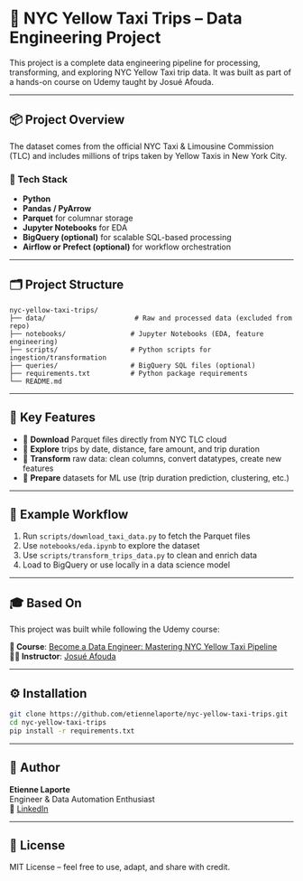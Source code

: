 
# 🚖 NYC Yellow Taxi Trips – Data Engineering Project

This project is a complete data engineering pipeline for processing, transforming, and exploring NYC Yellow Taxi trip data. It was built as part of a hands-on course on Udemy taught by Josué Afouda.

---

## 📦 Project Overview

The dataset comes from the official NYC Taxi & Limousine Commission (TLC) and includes millions of trips taken by Yellow Taxis in New York City.

### 🧰 Tech Stack

- **Python**
- **Pandas / PyArrow**
- **Parquet** for columnar storage
- **Jupyter Notebooks** for EDA
- **BigQuery (optional)** for scalable SQL-based processing
- **Airflow or Prefect (optional)** for workflow orchestration

---

## 🗂️ Project Structure

```
nyc-yellow-taxi-trips/
├── data/                      # Raw and processed data (excluded from repo)
├── notebooks/                # Jupyter Notebooks (EDA, feature engineering)
├── scripts/                  # Python scripts for ingestion/transformation
├── queries/                  # BigQuery SQL files (optional)
├── requirements.txt          # Python package requirements
└── README.md
```

---

## 📌 Key Features

- 🔄 **Download** Parquet files directly from NYC TLC cloud
- 🧪 **Explore** trips by date, distance, fare amount, and trip duration
- 🔧 **Transform** raw data: clean columns, convert datatypes, create new features
- 🧠 **Prepare** datasets for ML use (trip duration prediction, clustering, etc.)

---

## 🚀 Example Workflow

1. Run `scripts/download_taxi_data.py` to fetch the Parquet files
2. Use `notebooks/eda.ipynb` to explore the dataset
3. Use `scripts/transform_trips_data.py` to clean and enrich data
4. Load to BigQuery or use locally in a data science model

---

## 🎓 Based On

This project was built while following the Udemy course:

**🧠 Course**: [Become a Data Engineer: Mastering NYC Yellow Taxi Pipeline](https://www.udemy.com/course/data-engineering-zoomcamp-nyc-taxi/)  
**👨‍🏫 Instructor**: [Josué Afouda](https://github.com/JosueAfouda)

---

## ⚙️ Installation

```bash
git clone https://github.com/etiennelaporte/nyc-yellow-taxi-trips.git
cd nyc-yellow-taxi-trips
pip install -r requirements.txt
```

---

## 👤 Author

**Etienne Laporte**  
Engineer & Data Automation Enthusiast  
🔗 [LinkedIn](https://www.linkedin.com/in/etiennelaporte)

---

## 📜 License

MIT License – feel free to use, adapt, and share with credit.
